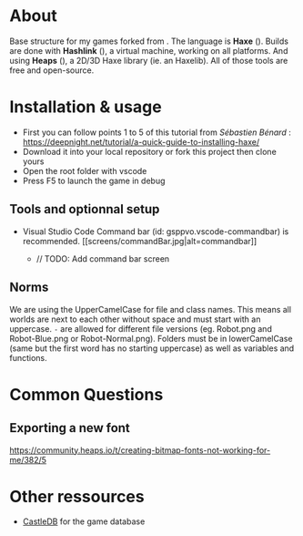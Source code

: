 # About

Base structure for my games forked from [](https://github.com/deepnight/gameBase).
The language is **Haxe** ([](https://haxe.org)).
Builds are done with **Hashlink** ([](https://hashlink.haxe.org)), a virtual machine, working on all platforms. 
And using **Heaps** ([](https://heaps.io)), a 2D/3D Haxe library (ie. an Haxelib). All of those tools are free and open-source.

# Installation & usage

- First you can follow points 1 to 5 of this tutorial from *Sébastien Bénard* : https://deepnight.net/tutorial/a-quick-guide-to-installing-haxe/
- Download it into your local repository or fork this project then clone yours 
- Open the root folder with vscode
- Press F5 to launch the game in debug

## Tools and optionnal setup

- Visual Studio Code Command bar (id: gsppvo.vscode-commandbar) is recommended.
[[screens/commandBar.jpg|alt=commandbar]]

  - // TODO: Add command bar screen

## Norms

We are using the UpperCamelCase for file and class names. This means all worlds are next to each other without space and must start with an uppercase. `-` are allowed for different file versions (eg. Robot.png and Robot-Blue.png or Robot-Normal.png).
Folders must be in lowerCamelCase (same but the first word has no starting uppercase) as well as variables and functions.

# Common Questions

## Exporting a new font

https://community.heaps.io/t/creating-bitmap-fonts-not-working-for-me/382/5

# Other ressources

- [CastleDB](http://castledb.org/) for the game database